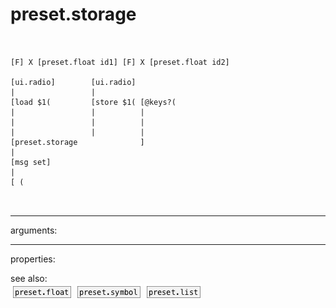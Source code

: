 # preset.storage

```


[F] X [preset.float id1] [F] X [preset.float id2]

[ui.radio]        [ui.radio]
|                 |
[load $1(         [store $1( [@keys?(
|                 |          |
|                 |          |
|                 |          |
[preset.storage              ]
|
[msg set]
|
[ (

            
```
---
arguments:


---
properties:


see also:<br>
![preset.float](img/object_preset.float.png)
![preset.symbol](img/object_preset.symbol.png)
![preset.list](img/object_preset.list.png)
